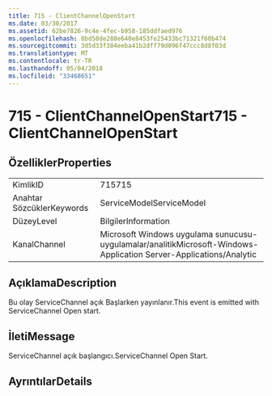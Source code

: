 ```yaml
---
title: 715 - ClientChannelOpenStart
ms.date: 03/30/2017
ms.assetid: 62be7826-9c4e-4fec-b958-185ddfaed976
ms.openlocfilehash: 8bd58de280e640e8453fe25433bc71321f60b474
ms.sourcegitcommit: 3d5d33f384eeba41b2dff79d096f47ccc8d8f03d
ms.translationtype: MT
ms.contentlocale: tr-TR
ms.lasthandoff: 05/04/2018
ms.locfileid: "33468651"
---
```

# <a name="715---clientchannelopenstart"></a><span data-ttu-id="97259-102">715 - ClientChannelOpenStart</span><span class="sxs-lookup"><span data-stu-id="97259-102">715 - ClientChannelOpenStart</span></span>
## <a name="properties"></a><span data-ttu-id="97259-103">Özellikler</span><span class="sxs-lookup"><span data-stu-id="97259-103">Properties</span></span>  
  
|||  
|-|-|  
|<span data-ttu-id="97259-104">Kimlik</span><span class="sxs-lookup"><span data-stu-id="97259-104">ID</span></span>|<span data-ttu-id="97259-105">715</span><span class="sxs-lookup"><span data-stu-id="97259-105">715</span></span>|  
|<span data-ttu-id="97259-106">Anahtar Sözcükler</span><span class="sxs-lookup"><span data-stu-id="97259-106">Keywords</span></span>|<span data-ttu-id="97259-107">ServiceModel</span><span class="sxs-lookup"><span data-stu-id="97259-107">ServiceModel</span></span>|  
|<span data-ttu-id="97259-108">Düzey</span><span class="sxs-lookup"><span data-stu-id="97259-108">Level</span></span>|<span data-ttu-id="97259-109">Bilgiler</span><span class="sxs-lookup"><span data-stu-id="97259-109">Information</span></span>|  
|<span data-ttu-id="97259-110">Kanal</span><span class="sxs-lookup"><span data-stu-id="97259-110">Channel</span></span>|<span data-ttu-id="97259-111">Microsoft Windows uygulama sunucusu-uygulamalar/analitik</span><span class="sxs-lookup"><span data-stu-id="97259-111">Microsoft-Windows-Application Server-Applications/Analytic</span></span>|  
  
## <a name="description"></a><span data-ttu-id="97259-112">Açıklama</span><span class="sxs-lookup"><span data-stu-id="97259-112">Description</span></span>  
 <span data-ttu-id="97259-113">Bu olay ServiceChannel açık Başlarken yayınlanır.</span><span class="sxs-lookup"><span data-stu-id="97259-113">This event is emitted with ServiceChannel Open start.</span></span>  
  
## <a name="message"></a><span data-ttu-id="97259-114">İleti</span><span class="sxs-lookup"><span data-stu-id="97259-114">Message</span></span>  
 <span data-ttu-id="97259-115">ServiceChannel açık başlangıcı.</span><span class="sxs-lookup"><span data-stu-id="97259-115">ServiceChannel Open Start.</span></span>  
  
## <a name="details"></a><span data-ttu-id="97259-116">Ayrıntılar</span><span class="sxs-lookup"><span data-stu-id="97259-116">Details</span></span>
